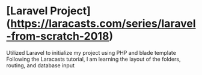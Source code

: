 # [Laravel Project] (https://laracasts.com/series/laravel-from-scratch-2018)

Utilized Laravel to initialize my project using PHP and blade template
Following the Laracasts tutorial, I am learning the layout of the folders, routing, and database input
